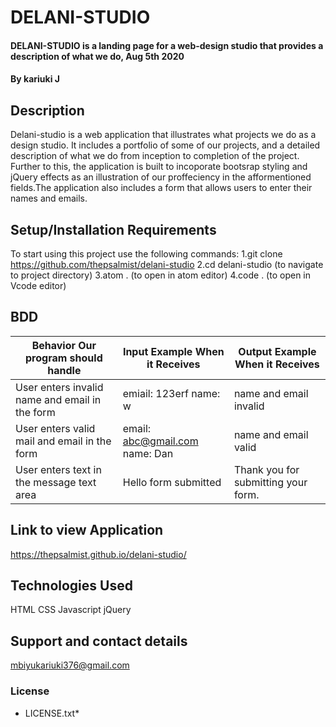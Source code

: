 # DELANI-STUDIO
#### DELANI-STUDIO is a landing page for a web-design studio that provides a description of what we do, Aug 5th 2020
#### By **kariuki J**
## Description
Delani-studio is a web application that illustrates what projects we do as a design studio. It includes a portfolio of some of our projects, and a detailed description of what we do from inception to completion of the project. Further to this, the application is built to incoporate bootsrap styling and jQuery effects as an illustration of our proffeciency in the afformentioned fields.The application also includes a form that allows users to enter their names and emails.
## Setup/Installation Requirements
To start using this project use the following commands:
1.git clone https://github.com/thepsalmist/delani-studio
2.cd delani-studio (to navigate to project directory)
3.atom . (to open in atom editor)
4.code . (to open in Vcode editor)
## BDD
| Behavior Our program should handle             | Input Example When it Receives | Output Example When it Receives     |
|------------------------------------------------|--------------------------------|-------------------------------------|
| User enters invalid name and email in the form | emiail: 123erf name: w         | name and email invalid              |
| User enters valid mail and email in the form   | email: abc@gmail.com name: Dan | name and email valid                |
| User enters text in the message text area      | Hello form submitted           | Thank you for submitting your form. |
## Link to view Application
https://thepsalmist.github.io/delani-studio/

## Technologies Used
HTML
CSS
Javascript
jQuery
## Support and contact details
mbiyukariuki376@gmail.com
### License
* LICENSE.txt*


